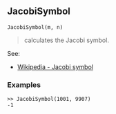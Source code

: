 ## JacobiSymbol

```
JacobiSymbol(m, n)
``` 

> calculates the Jacobi symbol.

See:  
* [Wikipedia - Jacobi symbol](http://en.wikipedia.org/wiki/Jacobi_symbol)

### Examples
```
>> JacobiSymbol(1001, 9907)
-1
```